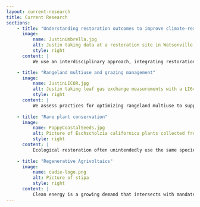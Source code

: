 ```yaml
---
layout: current-research
title: Current Research
sections:
    - title: "Understanding restoration outcomes to improve climate-readiness and invasion resistance"
      image:
          name: JustinUmbrella.jpg
          alt: Justin taking data at a restoration site in Watsonville California while holding an umbrella
          style: right
      content: |
          We use an interdisciplinary approach, integrating restoration ecology, ecophysiology, greenhouse, fieldwork, and social science methodologies to engage local ecological knowledge and generated applied ecological knowledge. Dr. Luong's work focuses on assessment of restoration projects while integrating management perspectives to ensure engagement of end-use partners. Our work focuses on diverse flora and ecosystems of California as case studies that can be more broadly applicable elsewhere. Current work evaluates the resilience and resistance of native California flora to climate stressors such as plant invasions, drought, fire, and warming to help inform plant selection and context-specific management strategies by assessing functional trait and plant community responses. Current projects work to understand the drivers of reinvasion after targeted weed management (secondary invasion) across California rangelands using field and greenhouse approaches and common garden studies related to plant local adaptation.

    - title: "Rangeland multiuse and grazing management"
      image:
          name: JustinLICOR.jpg
          alt: Justin taking leaf gas exchange measurements with a LI6400
          style: right
      content: |
          We assess practices for optimizing rangeland multiuse to support grazing and various ecosystem services. We currently work with the with the Mendocinco Resource Conservation District to understand the role of grazing in the Willits Wet Meadows on soil properties, fire risk and vegetation communities including Baker's Meadowfoam (_Limnanthes bakeri_) and North Coast Semaphore Grass (_Pleuropogon hooverianus_). Other current projects focus on investigating soil and vegetation recovery on working lands following fire stating in the central CA coast areas. Additionally, we work to understand disturbances such as grazing and trampling on rangeland plant species and communities to provide guidance for land management, restoration plant selection and rare species conservation.    
            
    - title: "Rare plant conservation"
      image:
          name: PoppyCoastalSeeds.jpg
          alt: Picture of Eschscholzia californica plants collected from different seed localities
          style: right
      content: |
          Ecological restoration often unintendedly use the same species across large spatial scales because they are known to work well and are easy to access and no one wants to fail at achieving their (project) goals. For example in coastal California, grassland restoration practitioners commonly use 7 (or less) of the same species out of 6500 existing native CA species. Our lab takes an integrative approach to study a diverse array of California species, threathened, endangered, culturally important, but also common species that are not-special status but are not studied. We also work to address this issue across multi-institutional collaborations through a program called GRASS-NET (Grasslation Restoration Action Science and Stewardship Network), which is a community-based approach working to establish a statewide network aimed at sharing risks in using new restoration species, information on restoration practices, and seed knoweldge. We use ecophysiological approaches to further examine drought responses to characterize less commonly used biodiversity, often annual species. Dr. Luong has worked for over a decade on the conservation of the endangered _Lupinus nipomensis_ and continues to lead research to understand best practices for reintroduction. More currently the lab has also begun work on the threathened _Pleuropogon hooverianus_. 
            
    - title: "Regenerative Agrivoltaics"
      image:
          name: cadie-logo.png
          alt: Picture of stipa
          style: right
      content: |
          Clean energy is a growing demand that intersects with mandates and outcries for biodiversity conservation. Our lab is working to understand the role of low-impact photovoltaic grid development in extant rangelands and how these impacts can be used to inform regenerative agrivoltaic projects. Agrivoltaics is a multi-use land practice that utilizes the area under photocells for cultivated work; for example, conducting ecological restoration with native plant species to promote wildlife and insect diversity, use and soil carbon storage, or selecting native species with high forage quality to support mixed-use grazing plans. Regenerative indicates that the practice adds back to the environment (i.e. ecological restoration) by enhancing native plant cover, species richness, wildlife/insect habitat, soil carbon or other ecosystem functions. 
---
```

